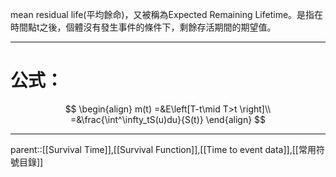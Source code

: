 mean residual life(平均餘命)，又被稱為Expected Remaining Lifetime。是指在時間點t之後，個體沒有發生事件的條件下，剩餘存活期間的期望值。
- - -
# 公式：
$$
\begin{align}
m(t)
=&E\left[T-t\mid T>t \right]\\
=&\frac{\int^\infty_tS(u)du}{S(t)}
\end{align}
$$
- - -
parent::[[Survival Time]],[[Survival Function]],[[Time to event data]],[[常用符號目錄]]
